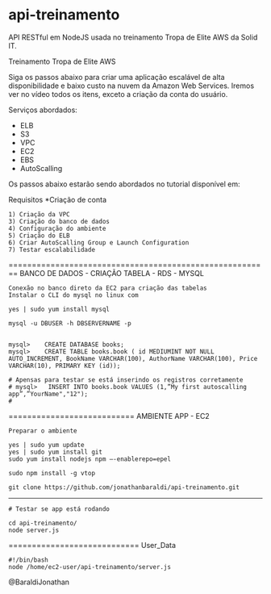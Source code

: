 # api-treinamento

API RESTful em NodeJS usada no treinamento Tropa de Elite AWS da Solid IT. 

Treinamento Tropa de Elite AWS

Siga os passos abaixo para criar uma aplicação escalável de alta disponibilidade e baixo custo na nuvem da Amazon Web Services. Iremos ver no vídeo todos os itens, exceto a criação da conta do usuário. 

Serviços abordados:

- ELB
- S3
- VPC
- EC2
- EBS
- AutoScalling


Os passos abaixo estarão sendo abordados no tutorial disponível em:

Requisitos
	*Criação de conta

	1) Criação da VPC
	3) Criação do banco de dados
	4) Configuração do ambiente
	5) Criação do ELB
	6) Criar AutoScalling Group e Launch Configuration
	7) Testar escalabilidade 

========================================================
BANCO DE DADOS  - CRIAÇÃO TABELA - RDS - MYSQL
	
	Conexão no banco direto da EC2 para criação das tabelas
	Instalar o CLI do mysql no linux com 

	yes | sudo yum install mysql

	mysql -u DBUSER -h DBSERVERNAME -p

	
	mysql>    CREATE DATABASE books;
	mysql>    CREATE TABLE books.book ( id MEDIUMINT NOT NULL AUTO_INCREMENT, BookName VARCHAR(100), AuthorName VARCHAR(100), Price VARCHAR(10), PRIMARY KEY (id));

	# Apensas para testar se está inserindo os registros corretamente 
	# mysql>   INSERT INTO books.book VALUES (1,”My first autoscalling app”,”YourName","12");
	#

===========================
AMBIENTE APP - EC2

	Preparar o ambiente

	yes | sudo yum update
	yes | sudo yum install git
	sudo yum install nodejs npm —-enablerepo=epel

	sudo npm install -g vtop

	git clone https://github.com/jonathanbaraldi/api-treinamento.git

-------------------------------------------------------
	# Testar se app está rodando
	
	cd api-treinamento/
	node server.js


============================
User_Data

	#!/bin/bash
	node /home/ec2-user/api-treinamento/server.js


@BaraldiJonathan
